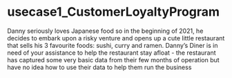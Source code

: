# usecase1_CustomerLoyaltyProgram
Danny seriously loves Japanese food so in the beginning of 2021, he decides to embark upon a  risky venture and opens up a cute little restaurant that sells his 3 favourite foods: sushi, curry  and ramen.  Danny’s Diner is in need of your assistance to help the restaurant stay afloat - the restaurant  has captured some very basic data from their few months of operation but have no idea how  to use their data to help them run the business
